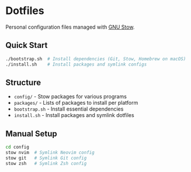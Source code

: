 # Dotfiles

Personal configuration files managed with [GNU Stow](https://www.gnu.org/software/stow/).

## Quick Start

```bash
./bootstrap.sh  # Install dependencies (Git, Stow, Homebrew on macOS)
./install.sh    # Install packages and symlink configs
```

## Structure

- `config/` - Stow packages for various programs
- `packages/` - Lists of packages to install per platform
- `bootstrap.sh` - Install essential dependencies
- `install.sh` - Install packages and symlink dotfiles

## Manual Setup

```bash
cd config
stow nvim  # Symlink Neovim config
stow git   # Symlink Git config
stow zsh   # Symlink Zsh config
```